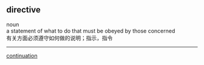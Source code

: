 ## directive  
noun  
a statement of what to do that must be obeyed by those concerned  
有关方面必须遵守如何做的说明；指示，指令  

----  

[continuation](30.md)